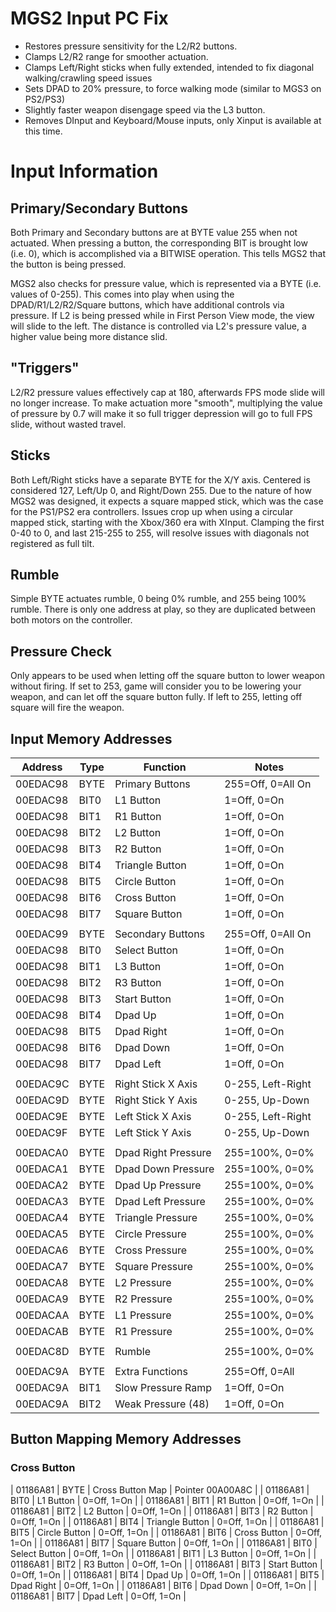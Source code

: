 # MGS2 Input PC Fix
 
* Restores pressure sensitivity for the L2/R2 buttons.
* Clamps L2/R2 range for smoother actuation.
* Clamps Left/Right sticks when fully extended, intended to fix diagonal walking/crawling speed issues
* Sets DPAD to 20% pressure, to force walking mode (similar to MGS3 on PS2/PS3)
* Slightly faster weapon disengage speed via the L3 button.
* Removes DInput and Keyboard/Mouse inputs, only Xinput is available at this time.

# Input Information

## Primary/Secondary Buttons

Both Primary and Secondary buttons are at BYTE value 255 when not actuated. When pressing a button, the corresponding BIT is brought low (i.e. 0), which is accomplished via a BITWISE operation. This tells MGS2 that the button is being pressed.

MGS2 also checks for pressure value, which is represented via a BYTE (i.e. values of 0-255). This comes into play when using the DPAD/R1/L2/R2/Square buttons, which have additional controls via pressure. If L2 is being pressed while in First Person View mode, the view will slide to the left. The distance is controlled via L2's pressure value, a higher value being more distance slid.

## "Triggers"

L2/R2 pressure values effectively cap at 180, afterwards FPS mode slide will no longer increase. To make actuation more "smooth", multiplying the value of pressure by 0.7 will make it so full trigger depression will go to full FPS slide, without wasted travel.

## Sticks

Both Left/Right sticks have a separate BYTE for the X/Y axis. Centered is considered 127, Left/Up 0, and Right/Down 255. Due to the nature of how MGS2 was designed, it expects a square mapped stick, which was the case for the PS1/PS2 era controllers. Issues crop up when using a circular mapped stick, starting with the Xbox/360 era with XInput. Clamping the first 0-40 to 0, and last 215-255 to 255, will resolve issues with diagonals not registered as full tilt.

## Rumble

Simple BYTE actuates rumble, 0 being 0% rumble, and 255 being 100% rumble. There is only one address at play, so they are duplicated between both motors on the controller.

## Pressure Check

Only appears to be used when letting off the square button to lower weapon without firing. If set to 253, game will consider you to be lowering your weapon, and can let off the square button fully. If left to 255, letting off square will fire the weapon.

## Input Memory Addresses

| Address  | Type | Function            | Notes |
| -------- | ---- | ------------------- | ----- |
| 00EDAC98 | BYTE | Primary Buttons     | 255=Off, 0=All On |
| 00EDAC98 | BIT0 | L1 Button           | 1=Off, 0=On       |
| 00EDAC98 | BIT1 | R1 Button           | 1=Off, 0=On       |
| 00EDAC98 | BIT2 | L2 Button           | 1=Off, 0=On       |
| 00EDAC98 | BIT3 | R2 Button           | 1=Off, 0=On       |
| 00EDAC98 | BIT4 | Triangle Button     | 1=Off, 0=On       |
| 00EDAC98 | BIT5 | Circle Button       | 1=Off, 0=On       |
| 00EDAC98 | BIT6 | Cross Button        | 1=Off, 0=On       |
| 00EDAC98 | BIT7 | Square Button       | 1=Off, 0=On       |
|          |      |                     |                   |
| 00EDAC99 | BYTE | Secondary Buttons   | 255=Off, 0=All On |
| 00EDAC98 | BIT0 | Select Button       | 1=Off, 0=On       |
| 00EDAC98 | BIT1 | L3 Button           | 1=Off, 0=On       |
| 00EDAC98 | BIT2 | R3 Button           | 1=Off, 0=On       |
| 00EDAC98 | BIT3 | Start Button        | 1=Off, 0=On       |
| 00EDAC98 | BIT4 | Dpad Up             | 1=Off, 0=On       |
| 00EDAC98 | BIT5 | Dpad Right          | 1=Off, 0=On       |
| 00EDAC98 | BIT6 | Dpad Down           | 1=Off, 0=On       |
| 00EDAC98 | BIT7 | Dpad Left           | 1=Off, 0=On       |
|          |      |                     |                   |
| 00EDAC9C | BYTE | Right Stick X Axis  | 0-255, Left-Right |
| 00EDAC9D | BYTE | Right Stick Y Axis  | 0-255, Up-Down    |
| 00EDAC9E | BYTE | Left Stick X Axis   | 0-255, Left-Right |
| 00EDAC9F | BYTE | Left Stick Y Axis   | 0-255, Up-Down    |
|          |      |                     |                   |
| 00EDACA0 | BYTE | Dpad Right Pressure | 255=100%, 0=0%    |
| 00EDACA1 | BYTE | Dpad Down Pressure  | 255=100%, 0=0%    |
| 00EDACA2 | BYTE | Dpad Up Pressure    | 255=100%, 0=0%    |
| 00EDACA3 | BYTE | Dpad Left Pressure  | 255=100%, 0=0%    |
| 00EDACA4 | BYTE | Triangle Pressure   | 255=100%, 0=0%    |
| 00EDACA5 | BYTE | Circle Pressure     | 255=100%, 0=0%    |
| 00EDACA6 | BYTE | Cross Pressure      | 255=100%, 0=0%    |
| 00EDACA7 | BYTE | Square Pressure     | 255=100%, 0=0%    |
| 00EDACA8 | BYTE | L2 Pressure         | 255=100%, 0=0%    |
| 00EDACA9 | BYTE | R2 Pressure         | 255=100%, 0=0%    |
| 00EDACAA | BYTE | L1 Pressure         | 255=100%, 0=0%    |
| 00EDACAB | BYTE | R1 Pressure         | 255=100%, 0=0%    |
|          |      |                     |                   |
| 00EDAC8D | BYTE | Rumble              | 255=100%, 0=0%    |
|          |      |                     |                   |
| 00EDAC9A | BYTE | Extra Functions     | 255=Off, 0=All    |
| 00EDAC9A | BIT1 | Slow Pressure Ramp  | 1=Off, 0=On       |
| 00EDAC9A | BIT2 | Weak Pressure (48)  | 1=Off, 0=On       |

## Button Mapping Memory Addresses
### Cross Button
| 01186A81 | BYTE | Cross Button Map    | Pointer 00A00A8C  |
| 01186A81 | BIT0 | L1 Button           | 0=Off, 1=On       |
| 01186A81 | BIT1 | R1 Button           | 0=Off, 1=On       |
| 01186A81 | BIT2 | L2 Button           | 0=Off, 1=On       |
| 01186A81 | BIT3 | R2 Button           | 0=Off, 1=On       |
| 01186A81 | BIT4 | Triangle Button     | 0=Off, 1=On       |
| 01186A81 | BIT5 | Circle Button       | 0=Off, 1=On       |
| 01186A81 | BIT6 | Cross Button        | 0=Off, 1=On       |
| 01186A81 | BIT7 | Square Button       | 0=Off, 1=On       |
| 01186A81 | BIT0 | Select Button       | 0=Off, 1=On       |
| 01186A81 | BIT1 | L3 Button           | 0=Off, 1=On       |
| 01186A81 | BIT2 | R3 Button           | 0=Off, 1=On       |
| 01186A81 | BIT3 | Start Button        | 0=Off, 1=On       |
| 01186A81 | BIT4 | Dpad Up             | 0=Off, 1=On       |
| 01186A81 | BIT5 | Dpad Right          | 0=Off, 1=On       |
| 01186A81 | BIT6 | Dpad Down           | 0=Off, 1=On       |
| 01186A81 | BIT7 | Dpad Left           | 0=Off, 1=On       |
